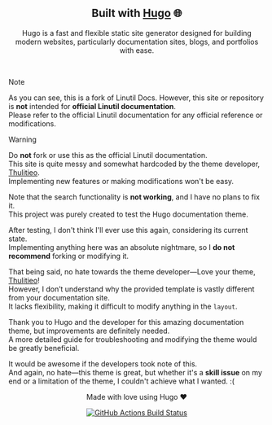<div align="center">
  
## Built with [Hugo](https://gohugo.io/) 🌐

<p> Hugo is a fast and flexible static site generator designed for building modern websites, particularly documentation sites, blogs, and portfolios with ease. </p>

</div>

<br>

> [!NOTE]
> As you can see, this is a fork of Linutil Docs. However, this site or repository is **not** intended for **official Linutil documentation**.  
> Please refer to the official Linutil documentation for any official reference or modifications.

> [!WARNING]
> Do **not** fork or use this as the official Linutil documentation.  
> This site is quite messy and somewhat hardcoded by the theme developer, [Thulitieo](https://github.com/thuliteio/getdoks.org/).  
> Implementing new features or making modifications won't be easy.

Note that the search functionality is **not working**, and I have no plans to fix it.  
This project was purely created to test the Hugo documentation theme.

After testing, I don't think I'll ever use this again, considering its current state.  
Implementing anything here was an absolute nightmare, so I **do not recommend** forking or modifying it.

That being said, no hate towards the theme developer—Love your theme, [Thulitieo](https://github.com/thuliteio/getdoks.org/)!  
However, I don’t understand why the provided template is vastly different from your documentation site.  
It lacks flexibility, making it difficult to modify anything in the `layout`.

Thank you to Hugo and the developer for this amazing documentation theme, but improvements are definitely needed.  
A more detailed guide for troubleshooting and modifying the theme would be greatly beneficial.

It would be awesome if the developers took note of this.  
And again, no hate—this theme is great, but whether it's a **skill issue** on my end or a limitation of the theme, I couldn't achieve what I wanted. :(

<div align="center">
Made with love using Hugo ❤️

[![GitHub Actions Build Status][check]][link]

</div>

[check]: https://github.com/harilvfs/linutil-docs/actions/workflows/deploy.yml/badge.svg  
[link]: https://github.com/harilvfs/linutil-docs/actions/workflows/deploy.yml
